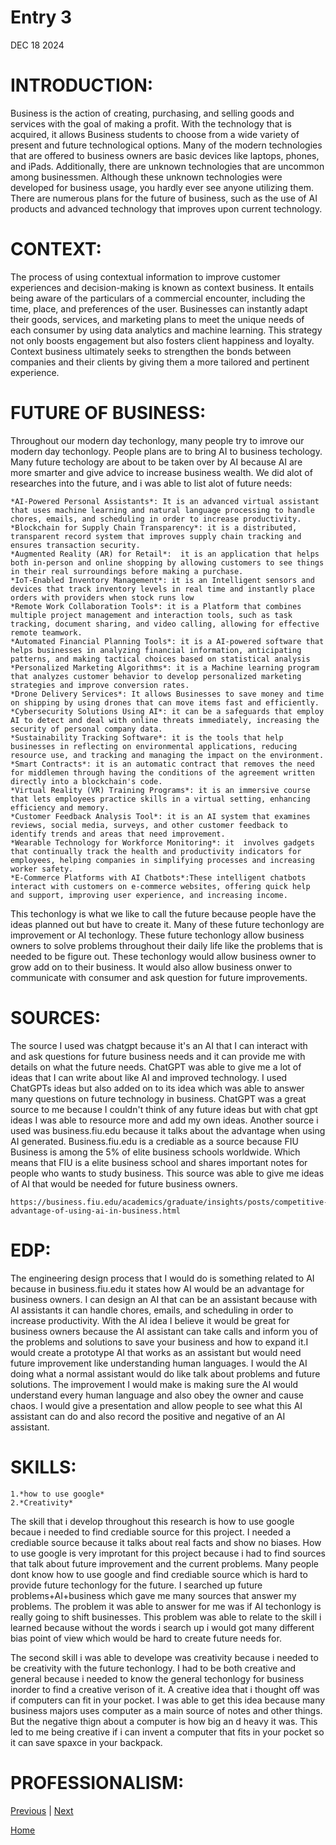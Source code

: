 # Entry 3
DEC 18 2024
<h1><b>INTRODUCTION:</b></h1>
<p>Business is the action of creating, purchasing, and selling goods and services with the goal of making a profit. With the technology that is acquired, it allows Business students to choose from a wide variety of present and future technological options. Many of the modern technologies that are offered to business owners are basic devices like laptops, phones, and iPads. Additionally, there are unknown technologies that are uncommon among businessmen. Although these unknown technologies were developed for business usage, you hardly ever see anyone utilizing them. There are numerous plans for the future of business, such as the use of AI products and advanced technology that improves upon current technology.</p>
<h1><b>CONTEXT:</b></h1>
The process of using contextual information to improve customer experiences and decision-making is known as context business. It entails being aware of the particulars of a commercial encounter, including the time, place, and preferences of the user. Businesses can instantly adapt their goods, services, and marketing plans to meet the unique needs of each consumer by using data analytics and machine learning. This strategy not only boosts engagement but also fosters client happiness and loyalty. Context business ultimately seeks to strengthen the bonds between companies and their clients by giving them a more tailored and pertinent experience.
<h1><b>FUTURE OF BUSINESS:</b></h1>
<p>Throughout our modern day techonlogy, many people try to imrove our modern day techonlogy. People plans are to bring AI to business techology. Many future techology are about to be taken over by AI because AI are more smarter and give advice to increase business wealth. We did alot of researches into the future, and i was able to list alot of future needs:</p>

```
*AI-Powered Personal Assistants*: It is an advanced virtual assistant that uses machine learning and natural language processing to handle chores, emails, and scheduling in order to increase productivity.
*Blockchain for Supply Chain Transparency*: it is a distributed, transparent record system that improves supply chain tracking and ensures transaction security.
*Augmented Reality (AR) for Retail*:  it is an application that helps both in-person and online shopping by allowing customers to see things in their real surroundings before making a purchase.
*IoT-Enabled Inventory Management*: it is an Intelligent sensors and devices that track inventory levels in real time and instantly place orders with providers when stock runs low
*Remote Work Collaboration Tools*: it is a Platform that combines multiple project management and interaction tools, such as task tracking, document sharing, and video calling, allowing for effective remote teamwork.
*Automated Financial Planning Tools*: it is a AI-powered software that helps businesses in analyzing financial information, anticipating patterns, and making tactical choices based on statistical analysis 
*Personalized Marketing Algorithms*: it is a Machine learning program that analyzes customer behavior to develop personalized marketing strategies and improve conversion rates.
*Drone Delivery Services*: It allows Businesses to save money and time on shipping by using drones that can move items fast and efficiently.
*Cybersecurity Solutions Using AI*: it can be a safeguards that employ AI to detect and deal with online threats immediately, increasing the security of personal company data.
*Sustainability Tracking Software*: it is the tools that help businesses in reflecting on environmental applications, reducing resource use, and tracking and managing the impact on the environment.
*Smart Contracts*: it is an automatic contract that removes the need for middlemen through having the conditions of the agreement written directly into a blockchain's code.
*Virtual Reality (VR) Training Programs*: it is an immersive course that lets employees practice skills in a virtual setting, enhancing efficiency and memory.
*Customer Feedback Analysis Tool*: it is an AI system that examines reviews, social media, surveys, and other customer feedback to identify trends and areas that need improvement.
*Wearable Technology for Workforce Monitoring*: it  involves gadgets that continually track the health and productivity indicators for employees, helping companies in simplifying processes and increasing worker safety.
*E-Commerce Platforms with AI Chatbots*:These intelligent chatbots interact with customers on e-commerce websites, offering quick help and support, improving user experience, and increasing income.
```
<p>This techonlogy is what we like to call the future because people have the ideas planned out but have to create it. Many of these future techonlogy are improvement or AI techonlogy. These future techonlogy allow business owners to solve problems throughout their daily life like the problems that is needed to be figure out. These techonlogy would allow business owner to grow add on to their business. It would also allow business onwer to communicate with consumer and ask question for future improvements.</p>
<h1>SOURCES:</h1>
<p>The source I used was chatgpt because it's an AI that I can interact with and ask questions for future business needs and it can provide me with details on what the future needs. ChatGPT was able to give me a lot of ideas that I can write about like AI and improved technology. I used ChatGPTs ideas but also added on to its idea which was able to answer many questions on future technology in business. ChatGPT was a great source to me because I couldn't think of any future ideas but with chat gpt ideas I was able to resource more and add my own ideas. Another source i used was business.fiu.edu because it talks about the advantage when using AI generated. Business.fiu.edu is a crediable as a source because FIU Business is among the 5% of elite business schools worldwide. Which means that FIU is a elite business school and shares important notes for people who wants to study business. This source was able to give me ideas of AI that would be needed for future business owners.</p>

```
https://business.fiu.edu/academics/graduate/insights/posts/competitive-advantage-of-using-ai-in-business.html
```

<h1>EDP:</h1>
<p> The engineering design process that I would do is something related to AI because in business.fiu.edu it states how AI would be an advantage for business owners. I can design an AI that can be an assistant because with AI assistants it can handle chores, emails, and scheduling in order to increase productivity. With the AI idea I believe it would be great for business owners because the AI assistant can take calls and inform you of the problems and solutions to save your business and how to expand it.I would create a prototype AI that works as an assistant but would need future improvement like understanding human languages. I would the AI doing what a normal assistant would do like talk about problems and future solutions. The improvement I would make is making sure the AI would understand every human language and also obey the owner and cause chaos. I would give a presentation and allow people to see what this AI assistant can do and also record the positive and negative of an AI assistant.</p>
<h1>SKILLS:</h1>

```
1.*how to use google*
2.*Creativity*
````

<p> The skill that i develop throughout this research is how to use google becaue i needed to find crediable source for this project. I needed a crediable source because it talks about real facts and show no biases. How to use google is very improtant for this project because i had to find sources that talk about future improvement and the current problems. Many people dont know how to use google and find crediable source which is hard to provide future techonlogy for the future. I searched up future problems+AI+business which gave me many sources that answer my problems. The problem it was able to answer for me was if AI techonlogy is really going to shift businesses. This problem was able to relate to the skill i learned because without the words i search up i would got many different bias point of view which would be hard to create future needs for. </p>
<p>The second skill i was able to develope was creativity because i needed to be creativity with the future techonlogy. I had to be both creative and general because i needed to know the general techonlogy for business inorder to find a creative verison of it. A creative idea that i thought off was if computers can fit in your pocket. I was able to get this idea because many business majors uses computer as a main source of notes and other things. But the negative thign about a computer is how big an d heavy it was. This led to me being creative if i can invent a computer that fits in your pocket so it can save spaxce in your backpack.</p>
<h1>PROFESSIONALISM:</h1>
<p></p>



[Previous](entry02.md) | [Next](entry04.md)

[Home](../README.md)

